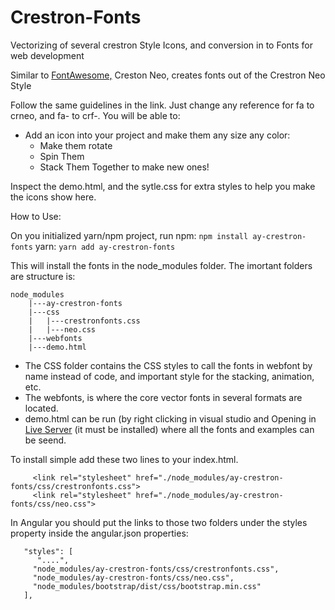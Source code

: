 # Crestron-Fonts
Vectorizing of several crestron Style Icons, and conversion in to Fonts for web development

Similar to <a href="https://www.w3schools.com/icons/fontawesome_icons_intro.asp">FontAwesome,</a> Creston Neo, creates fonts out of the Crestron Neo Style

Follow the same guidelines in the link.  Just change any reference for fa to crneo, and fa- to crf-. You will be able to:

* Add an icon into your project and make them any size any color:
    * Make them rotate
    * Spin Them
    * Stack Them Together to make new ones!

Inspect the demo.html, and the sytle.css for extra styles to help you make the icons show here.
  
How to Use:

On you initialized yarn/npm project, run
npm: 
```npm install ay-crestron-fonts```
yarn: 
```yarn add ay-crestron-fonts```
 
    
This will install the fonts in the node_modules folder. The imortant folders are structure is:
``` 
node_modules
    |---ay-crestron-fonts
    |---css
    |   |---crestronfonts.css
    |   |---neo.css
    |---webfonts
    |---demo.html
```

* The CSS folder contains the CSS styles to call the fonts in webfont by name instead of code, and important style for the stacking, animation, etc.
* The webfonts, is where the core vector fonts in several formats are located.
* demo.html can be run (by right clicking in visual studio and Opening in <a href="https://marketplace.visualstudio.com/items?itemName=ritwickdey.LiveServer">Live Server</a> (it must be installed) where all the fonts and examples can be seend.

To install simple add these two lines to your index.html.
```  
     <link rel="stylesheet" href="./node_modules/ay-crestron-fonts/css/crestronfonts.css">
     <link rel="stylesheet" href="./node_modules/ay-crestron-fonts/css/neo.css">
```

In Angular you should put the links to those two folders under the styles property inside the angular.json properties:
```
   "styles": [
      "....",
     "node_modules/ay-crestron-fonts/css/crestronfonts.css",
     "node_modules/ay-crestron-fonts/css/neo.css",
     "node_modules/bootstrap/dist/css/bootstrap.min.css"
   ],
```
